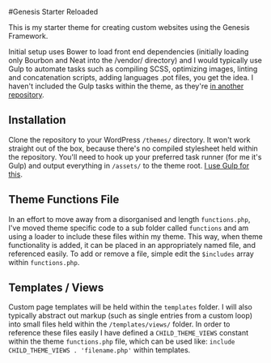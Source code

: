 #Genesis Starter Reloaded

This is my starter theme for creating custom websites using the Genesis Framework.

Initial setup uses Bower to load front end dependencies (initially loading only Bourbon and Neat into the /vendor/ directory) and I would typically use Gulp to automate tasks such as compiling SCSS, optimizing images, linting and concatenation scripts, adding languages .pot files, you get the idea. I haven't included the Gulp tasks within the theme, as they're [in another repository](https://github.com/craigsimps/gulp-build-files/).

## Installation

Clone the repository to your WordPress `/themes/` directory. It won't work straight out of the box, because there's no compiled stylesheet held within the repository. You'll need to hook up your preferred task runner (for me it's Gulp) and output everything in `/assets/` to the theme root. [I use Gulp for this](https://github.com/craigsimps/gulp-build-files/).

## Theme Functions File

In an effort to move away from a disorganised and length `functions.php`, I've moved theme specific code to a sub folder called `functions` and am using a loader to include these files within my theme. This way, when theme functionality is added, it can be placed in an appropriately named file, and referenced easily. To add or remove a file, simple edit the `$includes` array within `functions.php`.

## Templates / Views

Custom page templates will be held within the `templates` folder. I will also typically abstract out markup (such as single entries from a custom loop) into small files held within the `/templates/views/` folder. In order to reference these files easily I have defined a `CHILD_THEME_VIEWS` constant within the theme `functions.php` file, which can be used like: `include CHILD_THEME_VIEWS . 'filename.php'` within templates.